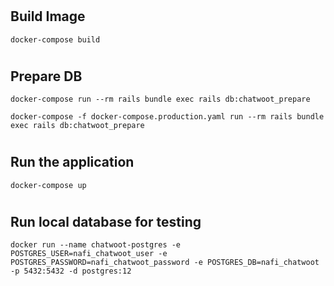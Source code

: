 #

## Build Image
~~~~
docker-compose build
~~~~

#

## Prepare DB
~~~~
docker-compose run --rm rails bundle exec rails db:chatwoot_prepare

docker-compose -f docker-compose.production.yaml run --rm rails bundle exec rails db:chatwoot_prepare
~~~~

#

## Run the application
~~~~
docker-compose up
~~~~

#

#

## Run local database for testing
~~~~
docker run --name chatwoot-postgres -e POSTGRES_USER=nafi_chatwoot_user -e POSTGRES_PASSWORD=nafi_chatwoot_password -e POSTGRES_DB=nafi_chatwoot -p 5432:5432 -d postgres:12
~~~~